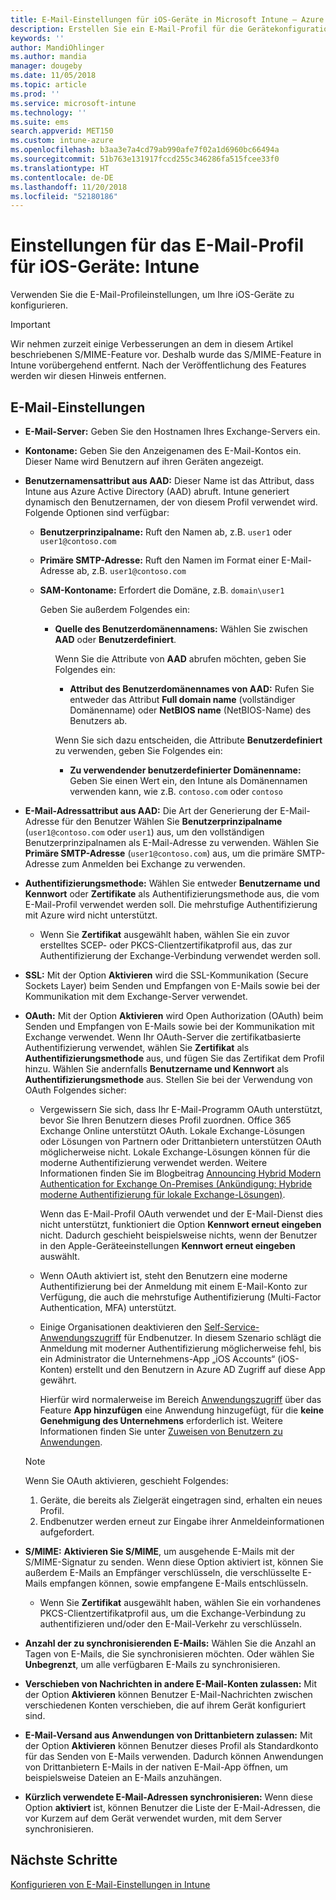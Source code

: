 ```yaml
---
title: E-Mail-Einstellungen für iOS-Geräte in Microsoft Intune – Azure | Microsoft-Dokumentation
description: Erstellen Sie ein E-Mail-Profil für die Gerätekonfiguration, die Exchange-Server verwendet und Attribute von Azure Active Directory abruft. Mit Microsoft Intune können Sie außerdem SSL aktivieren, Benutzer mit Zertifikaten oder Benutzername/Kennwort authentifizieren und E-Mails auf iOS-Geräten synchronisieren.
keywords: ''
author: MandiOhlinger
ms.author: mandia
manager: dougeby
ms.date: 11/05/2018
ms.topic: article
ms.prod: ''
ms.service: microsoft-intune
ms.technology: ''
ms.suite: ems
search.appverid: MET150
ms.custom: intune-azure
ms.openlocfilehash: b3aa3e7a4cd79ab990afe7f02a1d6960bc66494a
ms.sourcegitcommit: 51b763e131917fccd255c346286fa515fcee33f0
ms.translationtype: HT
ms.contentlocale: de-DE
ms.lasthandoff: 11/20/2018
ms.locfileid: "52180186"
---
```

# <a name="email-profile-settings-for-ios-devices---intune"></a>Einstellungen für das E-Mail-Profil für iOS-Geräte: Intune

Verwenden Sie die E-Mail-Profileinstellungen, um Ihre iOS-Geräte zu konfigurieren.

> [!IMPORTANT]
> Wir nehmen zurzeit einige Verbesserungen an dem in diesem Artikel beschriebenen S/MIME-Feature vor. Deshalb wurde das S/MIME-Feature in Intune vorübergehend entfernt. Nach der Veröffentlichung des Features werden wir diesen Hinweis entfernen.

## <a name="email-settings"></a>E-Mail-Einstellungen

- **E-Mail-Server:** Geben Sie den Hostnamen Ihres Exchange-Servers ein.
- **Kontoname:** Geben Sie den Anzeigenamen des E-Mail-Kontos ein. Dieser Name wird Benutzern auf ihren Geräten angezeigt.
- **Benutzernamensattribut aus AAD:** Dieser Name ist das Attribut, dass Intune aus Azure Active Directory (AAD) abruft. Intune generiert dynamisch den Benutzernamen, der von diesem Profil verwendet wird. Folgende Optionen sind verfügbar:
  - **Benutzerprinzipalname:** Ruft den Namen ab, z.B. `user1` oder `user1@contoso.com`
  - **Primäre SMTP-Adresse:** Ruft den Namen im Format einer E-Mail-Adresse ab, z.B. `user1@contoso.com`
  - **SAM-Kontoname:** Erfordert die Domäne, z.B. `domain\user1`

    Geben Sie außerdem Folgendes ein:  
    - **Quelle des Benutzerdomänennamens:** Wählen Sie zwischen **AAD** oder **Benutzerdefiniert**.

      Wenn Sie die Attribute von **AAD** abrufen möchten, geben Sie Folgendes ein:
      - **Attribut des Benutzerdomänennames von AAD:** Rufen Sie entweder das Attribut **Full domain name** (vollständiger Domänenname) oder **NetBIOS name** (NetBIOS-Name) des Benutzers ab.

      Wenn Sie sich dazu entscheiden, die Attribute **Benutzerdefiniert** zu verwenden, geben Sie Folgendes ein:
      - **Zu verwendender benutzerdefinierter Domänenname:** Geben Sie einen Wert ein, den Intune als Domänennamen verwenden kann, wie z.B. `contoso.com` oder `contoso`

- **E-Mail-Adressattribut aus AAD:** Die Art der Generierung der E-Mail-Adresse für den Benutzer Wählen Sie **Benutzerprinzipalname** (`user1@contoso.com` oder `user1`) aus, um den vollständigen Benutzerprinzipalnamen als E-Mail-Adresse zu verwenden. Wählen Sie **Primäre SMTP-Adresse** (`user1@contoso.com`) aus, um die primäre SMTP-Adresse zum Anmelden bei Exchange zu verwenden.
- **Authentifizierungsmethode:** Wählen Sie entweder **Benutzername und Kennwort** oder **Zertifikate** als Authentifizierungsmethode aus, die vom E-Mail-Profil verwendet werden soll. Die mehrstufige Authentifizierung mit Azure wird nicht unterstützt.
  - Wenn Sie **Zertifikat** ausgewählt haben, wählen Sie ein zuvor erstelltes SCEP- oder PKCS-Clientzertifikatprofil aus, das zur Authentifizierung der Exchange-Verbindung verwendet werden soll.
- **SSL:** Mit der Option **Aktivieren** wird die SSL-Kommunikation (Secure Sockets Layer) beim Senden und Empfangen von E-Mails sowie bei der Kommunikation mit dem Exchange-Server verwendet.
- **OAuth:** Mit der Option **Aktivieren** wird Open Authorization (OAuth) beim Senden und Empfangen von E-Mails sowie bei der Kommunikation mit Exchange verwendet. Wenn Ihr OAuth-Server die zertifikatbasierte Authentifizierung verwendet, wählen Sie **Zertifikat** als **Authentifizierungsmethode** aus, und fügen Sie das Zertifikat dem Profil hinzu. Wählen Sie andernfalls **Benutzername und Kennwort** als **Authentifizierungsmethode** aus. Stellen Sie bei der Verwendung von OAuth Folgendes sicher:

  - Vergewissern Sie sich, dass Ihr E-Mail-Programm OAuth unterstützt, bevor Sie Ihren Benutzern dieses Profil zuordnen. Office 365 Exchange Online unterstützt OAuth. Lokale Exchange-Lösungen oder Lösungen von Partnern oder Drittanbietern unterstützen OAuth möglicherweise nicht. Lokale Exchange-Lösungen können für die moderne Authentifizierung verwendet werden. Weitere Informationen finden Sie im Blogbeitrag [Announcing Hybrid Modern Authentication for Exchange On-Premises (Ankündigung: Hybride moderne Authentifizierung für lokale Exchange-Lösungen)](https://blogs.technet.microsoft.com/exchange/2017/12/06/announcing-hybrid-modern-authentication-for-exchange-on-premises/).

    Wenn das E-Mail-Profil OAuth verwendet und der E-Mail-Dienst dies nicht unterstützt, funktioniert die Option **Kennwort erneut eingeben** nicht. Dadurch geschieht beispielsweise nichts, wenn der Benutzer in den Apple-Geräteeinstellungen **Kennwort erneut eingeben** auswählt.

  - Wenn OAuth aktiviert ist, steht den Benutzern eine moderne Authentifizierung bei der Anmeldung mit einem E-Mail-Konto zur Verfügung, die auch die mehrstufige Authentifizierung (Multi-Factor Authentication, MFA) unterstützt. 

  - Einige Organisationen deaktivieren den [Self-Service-Anwendungszugriff](https://docs.microsoft.com/azure/active-directory/manage-apps/manage-self-service-access) für Endbenutzer. In diesem Szenario schlägt die Anmeldung mit moderner Authentifizierung möglicherweise fehl, bis ein Administrator die Unternehmens-App „iOS Accounts“ (iOS-Konten) erstellt und den Benutzern in Azure AD Zugriff auf diese App gewährt.

    Hierfür wird normalerweise im Bereich [Anwendungszugriff](https://docs.microsoft.com/azure/active-directory/user-help/active-directory-saas-access-panel-introduction) über das Feature **App hinzufügen** eine Anwendung hinzugefügt, für die **keine Genehmigung des Unternehmens** erforderlich ist. Weitere Informationen finden Sie unter [Zuweisen von Benutzern zu Anwendungen](https://docs.microsoft.com/azure/active-directory/manage-apps/ways-users-get-assigned-to-applications).

  > [!NOTE]
  > Wenn Sie OAuth aktivieren, geschieht Folgendes:  
  > 1. Geräte, die bereits als Zielgerät eingetragen sind, erhalten ein neues Profil.
  > 2. Endbenutzer werden erneut zur Eingabe ihrer Anmeldeinformationen aufgefordert.

- **S/MIME:** **Aktivieren Sie S/MIME**, um ausgehende E-Mails mit der S/MIME-Signatur zu senden. Wenn diese Option aktiviert ist, können Sie außerdem E-Mails an Empfänger verschlüsseln, die verschlüsselte E-Mails empfangen können, sowie empfangene E-Mails entschlüsseln.
  - Wenn Sie **Zertifikat** ausgewählt haben, wählen Sie ein vorhandenes PKCS-Clientzertifikatprofil aus, um die Exchange-Verbindung zu authentifizieren und/oder den E-Mail-Verkehr zu verschlüsseln.
- **Anzahl der zu synchronisierenden E-Mails:** Wählen Sie die Anzahl an Tagen von E-Mails, die Sie synchronisieren möchten. Oder wählen Sie **Unbegrenzt**, um alle verfügbaren E-Mails zu synchronisieren.
- **Verschieben von Nachrichten in andere E-Mail-Konten zulassen:** Mit der Option **Aktivieren** können Benutzer E-Mail-Nachrichten zwischen verschiedenen Konten verschieben, die auf ihrem Gerät konfiguriert sind.
- **E-Mail-Versand aus Anwendungen von Drittanbietern zulassen:** Mit der Option **Aktivieren** können Benutzer dieses Profil als Standardkonto für das Senden von E-Mails verwenden. Dadurch können Anwendungen von Drittanbietern E-Mails in der nativen E-Mail-App öffnen, um beispielsweise Dateien an E-Mails anzuhängen.
- **Kürzlich verwendete E-Mail-Adressen synchronisieren:** Wenn diese Option **aktiviert** ist, können Benutzer die Liste der E-Mail-Adressen, die vor Kurzem auf dem Gerät verwendet wurden, mit dem Server synchronisieren.

## <a name="next-steps"></a>Nächste Schritte
[Konfigurieren von E-Mail-Einstellungen in Intune](email-settings-configure.md)

